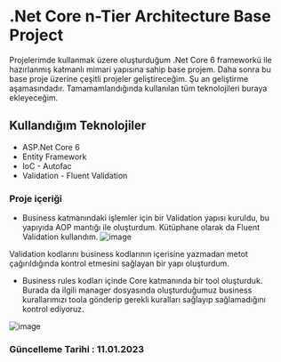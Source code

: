 # .Net Core n-Tier Architecture Base Project

Projelerimde kullanmak üzere oluşturduğum  .Net Core 6 frameworkü ile hazırlanmış katmanlı mimari yapısına sahip base projem. Daha sonra bu base proje üzerine çeşitli projeler geliştireceğim. Şu an geliştirme aşamasındadır. Tamamamlandığında kullanılan tüm teknolojileri buraya ekleyeceğim.


## Kullandığım Teknolojiler 

- ASP.Net Core 6
- Entity Framework
- IoC - Autofac
- Validation - Fluent Validation

### Proje içeriği

- Business katmanındaki işlemler için bir Validation yapısı kuruldu, bu yapıyıda AOP mantığı ile oluşturdum. Kütüphane olarak da Fluent Validation kullandım.
![image](https://user-images.githubusercontent.com/19391683/211897757-a34d3be6-ea44-4752-a560-039fb02ac4ea.png)

Validation kodlarını business kodlarının içerisine yazmadan metot çağırıldığında kontrol etmesini sağlayan bir yapı oluşturdum. 

- Business rules kodları içinde Core katmanında bir tool oluşturduk. Burada da ilgili manager dosyasında oluşturduğumuz business kurallarımızı toola gönderip gerekli kuralları sağlayıp sağlamadığını kontrol ediyoruz.

![image](https://user-images.githubusercontent.com/19391683/211898420-04112411-54bb-446c-b9a7-c1994b4bf2ea.png)


### Güncelleme Tarihi : 11.01.2023
